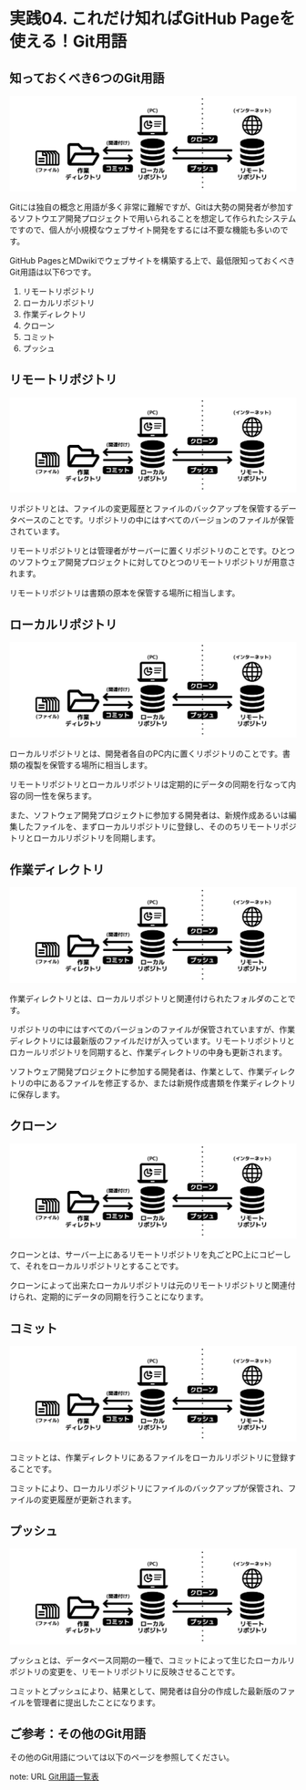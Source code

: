 # 実践04. これだけ知ればGitHub Pageを使える！Git用語

## 知っておくべき6つのGit用語

![Git/GitHub利用イメージ図](img/fig-git-using-flow-beginner.png)

Gitには独自の概念と用語が多く非常に難解ですが、Gitは大勢の開発者が参加するソフトウエア開発プロジェクトで用いられることを想定して作られたシステムですので、個人が小規模なウェブサイト開発をするには不要な機能も多いのです。

GitHub PagesとMDwikiでウェブサイトを構築する上で、最低限知っておくべきGit用語は以下6つです。

1. リモートリポジトリ
1. ローカルリポジトリ
1. 作業ディレクトリ
1. クローン
1. コミット
1. プッシュ

## リモートリポジトリ

![Git/GitHub利用イメージ図](img/fig-git-using-flow-beginner.png)

リポジトリとは、ファイルの変更履歴とファイルのバックアップを保管するデータベースのことです。リポジトリの中にはすべてのバージョンのファイルが保管されています。

リモートリポジトリとは管理者がサーバーに置くリポジトリのことです。ひとつのソフトウェア開発プロジェクトに対してひとつのリモートリポジトリが用意されます。

リモートリポジトリは書類の原本を保管する場所に相当します。

## ローカルリポジトリ

![Git/GitHub利用イメージ図](img/fig-git-using-flow-beginner.png)

ローカルリポジトリとは、開発者各自のPC内に置くリポジトリのことです。書類の複製を保管する場所に相当します。

リモートリポジトリとローカルリポジトリは定期的にデータの同期を行なって内容の同一性を保ちます。

また、ソフトウェア開発プロジェクトに参加する開発者は、新規作成あるいは編集したファイルを、まずローカルリポジトリに登録し、そののちリモートリポジトリとローカルリポジトリを同期します。

## 作業ディレクトリ

![Git/GitHub利用イメージ図](img/fig-git-using-flow-beginner.png)

作業ディレクトリとは、ローカルリポジトリと関連付けられたフォルダのことです。

リポジトリの中にはすべてのバージョンのファイルが保管されていますが、作業ディレクトリには最新版のファイルだけが入っています。リモートリポジトリとロカールリポジトリを同期すると、作業ディレクトリの中身も更新されます。

ソフトウェア開発プロジェクトに参加する開発者は、作業として、作業ディレクトリの中にあるファイルを修正するか、または新規作成書類を作業ディレクトリに保存します。

## クローン

![Git/GitHub利用イメージ図](img/fig-git-using-flow-beginner.png)

クローンとは、サーバー上にあるリモートリポジトリを丸ごとPC上にコピーして、それをローカルリポジトリとすることです。

クローンによって出来たローカルリポジトリは元のリモートリポジトリと関連付けられ、定期的にデータの同期を行うことになります。

## コミット

![Git/GitHub利用イメージ図](img/fig-git-using-flow-beginner.png)

コミットとは、作業ディレクトリにあるファイルをローカルリポジトリに登録することです。

コミットにより、ローカルリポジトリにファイルのバックアップが保管され、ファイルの変更履歴が更新されます。

## プッシュ

![Git/GitHub利用イメージ図](img/fig-git-using-flow-beginner.png)

プッシュとは、データベース同期の一種で、コミットによって生じたローカルリポジトリの変更を、リモートリポジトリに反映させることです。

コミットとプッシュにより、結果として、開発者は自分の作成した最新版のファイルを管理者に提出したことになります。


## ご参考：その他のGit用語

その他のGit用語については以下のページを参照してください。

note: URL [Git用語一覧表](gitglossary.md)